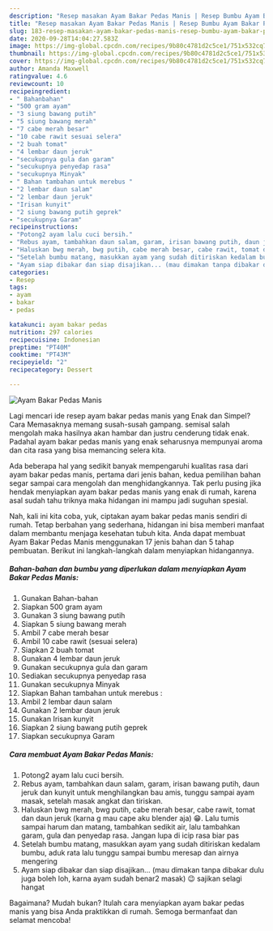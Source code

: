 ```yaml
---
description: "Resep masakan Ayam Bakar Pedas Manis | Resep Bumbu Ayam Bakar Pedas Manis Yang Sempurna"
title: "Resep masakan Ayam Bakar Pedas Manis | Resep Bumbu Ayam Bakar Pedas Manis Yang Sempurna"
slug: 183-resep-masakan-ayam-bakar-pedas-manis-resep-bumbu-ayam-bakar-pedas-manis-yang-sempurna
date: 2020-09-28T14:04:27.583Z
image: https://img-global.cpcdn.com/recipes/9b80c4781d2c5ce1/751x532cq70/ayam-bakar-pedas-manis-foto-resep-utama.jpg
thumbnail: https://img-global.cpcdn.com/recipes/9b80c4781d2c5ce1/751x532cq70/ayam-bakar-pedas-manis-foto-resep-utama.jpg
cover: https://img-global.cpcdn.com/recipes/9b80c4781d2c5ce1/751x532cq70/ayam-bakar-pedas-manis-foto-resep-utama.jpg
author: Amanda Maxwell
ratingvalue: 4.6
reviewcount: 10
recipeingredient:
- " Bahanbahan"
- "500 gram ayam"
- "3 siung bawang putih"
- "5 siung bawang merah"
- "7 cabe merah besar"
- "10 cabe rawit sesuai selera"
- "2 buah tomat"
- "4 lembar daun jeruk"
- "secukupnya gula dan garam"
- "secukupnya penyedap rasa"
- "secukupnya Minyak"
- " Bahan tambahan untuk merebus "
- "2 lembar daun salam"
- "2 lembar daun jeruk"
- "Irisan kunyit"
- "2 siung bawang putih geprek"
- "secukupnya Garam"
recipeinstructions:
- "Potong2​ ayam lalu cuci bersih."
- "Rebus ayam, tambahkan daun salam, garam, irisan bawang putih, daun jeruk dan kunyit untuk menghilangkan bau amis, tunggu sampai ayam masak, setelah masak angkat dan tiriskan."
- "Haluskan bwg merah, bwg putih, cabe merah besar, cabe rawit, tomat dan daun jeruk (karna g mau cape aku blender aja) 😁. Lalu tumis sampai harum dan matang, tambahkan sedikit air, lalu tambahkan garam, gula dan penyedap rasa. Jangan lupa di icip rasa biar pas"
- "Setelah bumbu matang, masukkan ayam yang sudah ditiriskan kedalam bumbu, aduk rata lalu tunggu sampai bumbu meresap dan airnya mengering"
- "Ayam siap dibakar dan siap disajikan... (mau dimakan tanpa dibakar dulu juga boleh loh, karna ayam sudah benar2 masak) 😉 sajikan selagi hangat"
categories:
- Resep
tags:
- ayam
- bakar
- pedas

katakunci: ayam bakar pedas 
nutrition: 297 calories
recipecuisine: Indonesian
preptime: "PT40M"
cooktime: "PT43M"
recipeyield: "2"
recipecategory: Dessert

---
```



![Ayam Bakar Pedas Manis](https://img-global.cpcdn.com/recipes/9b80c4781d2c5ce1/751x532cq70/ayam-bakar-pedas-manis-foto-resep-utama.jpg)

Lagi mencari ide resep ayam bakar pedas manis yang Enak dan Simpel? Cara Memasaknya memang susah-susah gampang. semisal salah mengolah maka hasilnya akan hambar dan justru cenderung tidak enak. Padahal ayam bakar pedas manis yang enak seharusnya mempunyai aroma dan cita rasa yang bisa memancing selera kita.



Ada beberapa hal yang sedikit banyak mempengaruhi kualitas rasa dari ayam bakar pedas manis, pertama dari jenis bahan, kedua pemilihan bahan segar sampai cara mengolah dan menghidangkannya. Tak perlu pusing jika hendak menyiapkan ayam bakar pedas manis yang enak di rumah, karena asal sudah tahu triknya maka hidangan ini mampu jadi suguhan spesial.


Nah, kali ini kita coba, yuk, ciptakan ayam bakar pedas manis sendiri di rumah. Tetap berbahan yang sederhana, hidangan ini bisa memberi manfaat dalam membantu menjaga kesehatan tubuh kita. Anda dapat membuat Ayam Bakar Pedas Manis menggunakan 17 jenis bahan dan 5 tahap pembuatan. Berikut ini langkah-langkah dalam menyiapkan hidangannya.

<!--inarticleads1-->

##### Bahan-bahan dan bumbu yang diperlukan dalam menyiapkan Ayam Bakar Pedas Manis:

1. Gunakan  Bahan-bahan
1. Siapkan 500 gram ayam
1. Gunakan 3 siung bawang putih
1. Siapkan 5 siung bawang merah
1. Ambil 7 cabe merah besar
1. Ambil 10 cabe rawit (sesuai selera)
1. Siapkan 2 buah tomat
1. Gunakan 4 lembar daun jeruk
1. Gunakan secukupnya gula dan garam
1. Sediakan secukupnya penyedap rasa
1. Gunakan secukupnya Minyak
1. Siapkan  Bahan tambahan untuk merebus :
1. Ambil 2 lembar daun salam
1. Gunakan 2 lembar daun jeruk
1. Gunakan Irisan kunyit
1. Siapkan 2 siung bawang putih geprek
1. Siapkan secukupnya Garam




<!--inarticleads2-->

##### Cara membuat Ayam Bakar Pedas Manis:

1. Potong2​ ayam lalu cuci bersih.
1. Rebus ayam, tambahkan daun salam, garam, irisan bawang putih, daun jeruk dan kunyit untuk menghilangkan bau amis, tunggu sampai ayam masak, setelah masak angkat dan tiriskan.
1. Haluskan bwg merah, bwg putih, cabe merah besar, cabe rawit, tomat dan daun jeruk (karna g mau cape aku blender aja) 😁. Lalu tumis sampai harum dan matang, tambahkan sedikit air, lalu tambahkan garam, gula dan penyedap rasa. Jangan lupa di icip rasa biar pas
1. Setelah bumbu matang, masukkan ayam yang sudah ditiriskan kedalam bumbu, aduk rata lalu tunggu sampai bumbu meresap dan airnya mengering
1. Ayam siap dibakar dan siap disajikan... (mau dimakan tanpa dibakar dulu juga boleh loh, karna ayam sudah benar2 masak) 😉 sajikan selagi hangat




Bagaimana? Mudah bukan? Itulah cara menyiapkan ayam bakar pedas manis yang bisa Anda praktikkan di rumah. Semoga bermanfaat dan selamat mencoba!
